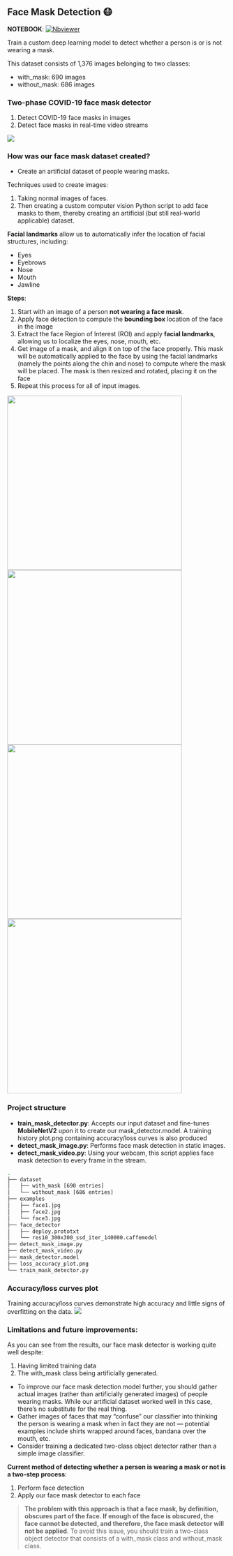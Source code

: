 
## **Face Mask Detection** 😷
**NOTEBOOK**:  [![Nbviewer](https://github.com/jupyter/design/blob/main/logos/Badges/nbviewer_badge.svg)](https://nbviewer.jupyter.org/github/shejz/face-mask-detector/blob/main/face%20mask%20detection%20v1/COVID_19_Face_Mask_Detector.ipynb)

Train a custom deep learning model to detect whether a person is or is not wearing a mask.

This dataset consists of 1,376 images belonging to two classes:

- with_mask: 690 images
- without_mask: 686 images

### **Two-phase COVID-19 face mask detector**
1. Detect COVID-19 face masks in images
2. Detect face masks in real-time video streams

![](https://i.postimg.cc/QM58Kwb9/Face-Mask-Detector-Steps.jpg)

### **How was our face mask dataset created?**
- Create an artificial dataset of people wearing masks.

Techniques used to create images:
1. Taking normal images of faces.
2. Then creating a custom computer vision Python script to add face masks to them, thereby creating an artificial (but still real-world applicable) dataset.

**Facial landmarks** allow us to automatically infer the location of facial structures, including:

- Eyes
- Eyebrows
- Nose
- Mouth
- Jawline

**Steps**:
1. Start with an image of a person **not wearing a face mask**.
2. Apply face detection to compute the **bounding box** location of the face in the image
3. Extract the face Region of Interest (ROI) and apply **facial landmarks**, allowing us to localize the eyes, nose, mouth, etc.
4. Get image of a mask, and align it on top of the face properly. This mask will be automatically applied to the face by using the facial landmarks (namely the points along the chin and nose) to compute where the mask will be placed. The mask is then resized and rotated, placing it on the face
5. Repeat this process for all of input images.



<img src="https://i.postimg.cc/zBMdg2XM/peace2.jpg" width="400"/> <img src="https://i.postimg.cc/43fFkhS8/my-face.jpg" width="400"/>
<img src="https://i.postimg.cc/5tsKx2cf/peace.jpg" width="400"/>  <img src="https://i.postimg.cc/LXhChFRL/peace-mask.jpg" width="400"/>



### **Project structure**

- **train_mask_detector.py**: Accepts our input dataset and fine-tunes **MobileNetV2** upon it to create our mask_detector.model. A training history plot.png containing accuracy/loss curves is also produced
- **detect_mask_image.py**: Performs face mask detection in static images.
- **detect_mask_video.py**: Using your webcam, this script applies face mask detection to every frame in the stream.

```bash
.
├── dataset
│   ├── with_mask [690 entries]
│   └── without_mask [686 entries]
├── examples
│   ├── face1.jpg
│   ├── face2.jpg
│   └── face3.jpg
├── face_detector
│   ├── deploy.prototxt
│   └── res10_300x300_ssd_iter_140000.caffemodel
├── detect_mask_image.py
├── detect_mask_video.py
├── mask_detector.model
├── loss_accuracy_plot.png
└── train_mask_detector.py

```

### **Accuracy/loss curves plot**
Training accuracy/loss curves demonstrate high accuracy and little signs of overfitting on the data.
![](https://i.postimg.cc/XYtNJ4w6/auroc.jpg)

### **Limitations and future improvements:**
As you can see from the results, our face mask detector is working quite well despite:

1. Having limited training data
2. The with_mask class being artificially generated.

- To improve our face mask detection model further, you should gather actual images (rather than artificially generated images) of people wearing masks. While our artificial dataset worked well in this case, there’s no substitute for the real thing.
-  Gather images of faces that may “confuse” our classifier into thinking the person is wearing a mask when in fact they are not — potential examples include shirts wrapped around faces, bandana over the mouth, etc.
-  Consider training a dedicated two-class object detector rather than a simple image classifier.

**Current method of detecting whether a person is wearing a mask or not is a two-step process**:

1. Perform face detection
2. Apply our face mask detector to each face

> **The problem with this approach is that a face mask, by definition, obscures part of the face. If enough of the face is obscured, the face cannot be detected, and therefore, the face mask detector will not be applied**. To avoid this issue, you should train a two-class object detector that consists of a with_mask class and without_mask class.

